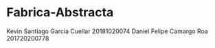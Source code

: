 # Fabrica-Abstracta
Kevin Santiago Garcia Cuellar 20181020074 
Daniel Felipe Camargo Roa 201720200778

